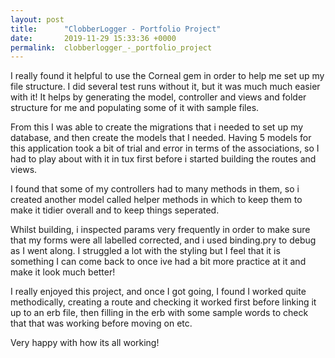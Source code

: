 ```yaml
---
layout: post
title:      "ClobberLogger - Portfolio Project"
date:       2019-11-29 15:33:36 +0000
permalink:  clobberlogger_-_portfolio_project
---
```



I really found it helpful to use the Corneal gem in order to help me set up my file structure.  I did several test runs without it, but it was much much easier with it! It helps by  generating the model, controller and views and folder structure for me and populating some of it with sample files.

From this I was able to create the migrations that i needed to set up my database, and then create the models that I needed. Having 5 models for this application took a bit of trial and error in terms of the associations, so I had to play about with it in tux first before i started building the routes and views. 

I found that some of my controllers had to many methods in them, so i created another model called helper methods in which to keep them to make it tidier overall and to keep things seperated.

Whilst building, i inspected params very frequently in order to make sure that my forms were all labelled corrected, and i used binding.pry to debug as I went along. I struggled a lot with the styling but I feel that it is something I can come back to once ive had a bit more practice at it and make it look much better!

I really enjoyed this project, and once I got going, I found I worked quite methodically, creating a route and checking it worked first before linking it up to an erb file, then filling in the erb with some sample words to check that that was working before moving on etc.

Very happy with how its all working!
